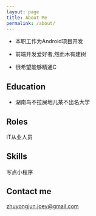 ```yaml
---
layout: page
title: About Me
permalink: /about/
---
```


* 本职工作为Android项目开发

* 前端开发爱好者,然而木有建树

* 很希望能够精通C


## Education

* 湖南鸟不拉屎地儿某不出名大学

## Roles

 IT从业人员

## Skills

写点小程序
    
   

## Contact me

[zhuyongjun.joey@gmail.com](mailto:zhuyongjun.joey@gmail.com)